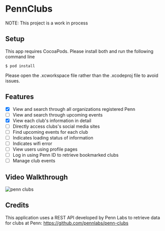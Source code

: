 # PennClubs
NOTE: This project is a work in process

## Setup
This app requires CocoaPods. Please install both and run the following command line

```
$ pod install
```

Please open the .xcworkspace file rather than the .xcodeproj file to avoid issues.

## Features
- [x] View and search through all organizations registered Penn
- [ ] View and search through upcoming events
- [x] View each club's information in detail
- [ ] Directly access clubs's social media sites
- [ ] Find upcoming events for each club
- [ ] Indicates loading status of information
- [ ] Indicates wifi error
- [ ] View users using profile pages
- [ ] Log in using Penn ID to retrieve bookmarked clubs
- [ ] Manage club events

## Video Walkthrough
![penn clubs](https://user-images.githubusercontent.com/49562117/72935738-e9998400-3d33-11ea-97cf-e05b41f6994a.gif)


## Credits
This application uses a REST API developed by Penn Labs to retrieve data for clubs at Penn: https://github.com/pennlabs/penn-clubs
